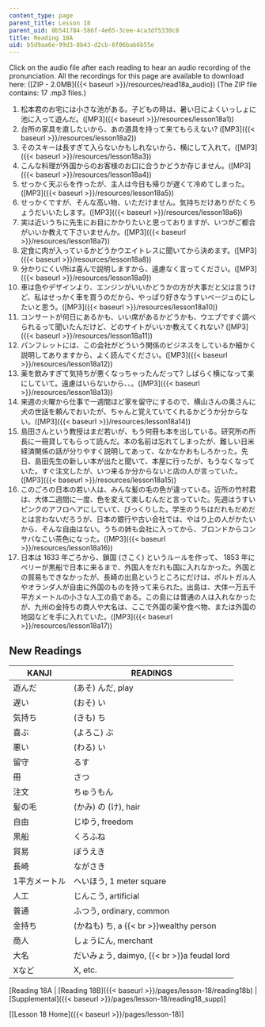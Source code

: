 ```yaml
---
content_type: page
parent_title: Lesson 18
parent_uid: 8b541784-586f-4e65-3cee-4ca3df5330c8
title: Reading 18A
uid: b5d9aa6e-99d3-8b43-d2cb-6f06bab6b55e
---
```


Click on the audio file after each reading to hear an audio recording of the pronunciation. All the recordings for this page are available to download here: ([ZIP - 2.0MB]({{< baseurl >}}/resources/read18a_audio)) (The ZIP file contains: 17 .mp3 files.)

1.  松本君のお宅には小さな池がある。子どもの時は、暑い日によくいっしょに池に入って遊んだ。([MP3]({{< baseurl >}}/resources/lesson18a1))
2.  台所の家具を直したいから、あの道具を持って来てもらえない? ([MP3]({{< baseurl >}}/resources/lesson18a2))
3.  そのスキーは長すぎて入らないかもしれないから、横にして入れて。([MP3]({{< baseurl >}}/resources/lesson18a3))
4.  こんな料理が外国からのお客様のお口に合うかどうか存じません。([MP3]({{< baseurl >}}/resources/lesson18a4))
5.  せっかく天ぷらを作ったが、主人は今日も帰りが遅くて冷めてしまった。([MP3]({{< baseurl >}}/resources/lesson18a5))
6.  せっかくですが、そんな高い物、いただけません。気持ちだけありがたくちょうだいいたします。([MP3]({{< baseurl >}}/resources/lesson18a6))
7.  実は近いうちに先生にお目にかかりたいと思っておりますが、いつがご都合がいいか教えて下さいませんか。([MP3]({{< baseurl >}}/resources/lesson18a7))
8.  定食に肉が入っているかどうかウエイトレスに聞いてから決めます。([MP3]({{< baseurl >}}/resources/lesson18a8))
9.  分かりにくい所は喜んで説明しますから、遠慮なく言ってください。([MP3]({{< baseurl >}}/resources/lesson18a9))
10.  車は色やデザインより、エンジンがいいかどうかの方が大事だと父は言うけど、私はせっかく車を買うのだから、やっぱり好きなうすいベージュのにしたいと思う。([MP3]({{< baseurl >}}/resources/lesson18a10))
11.  コンサートが何日にあるかも、いい席があるかどうかも、ウエブですぐ調べられるって聞いたんだけど、どのサイトがいいか教えてくれない? ([MP3]({{< baseurl >}}/resources/lesson18a11))
12.  パンフレットには、この会社がどういう関係のビジネスをしているか細かく説明してありますから、よく読んでください。([MP3]({{< baseurl >}}/resources/lesson18a12))
13.  薬を飲みすぎて気持ちが悪くなっちゃったんだって? しばらく横になって楽にしていて。遠慮はいらないから、、。([MP3]({{< baseurl >}}/resources/lesson18a13))
14.  来週の火曜から仕事で一週間ほど家を留守にするので、横山さんの奥さんに犬の世話を頼んでおいたが、ちゃんと覚えていてくれるかどうか分からない。([MP3]({{< baseurl >}}/resources/lesson18a14))
15.  島田さんという教授はまだ若いが、もう何冊も本を出している。研究所の所長に一冊貸してもらって読んだ。本の名前は忘れてしまったが、難しい日米経済関係の話が分りやすく説明してあって、なかなかおもしろかった。先日、島田先生の新しい本が出たと聞いて、本屋に行ったが、もうなくなっていた。すぐ注文したが、いつ来るか分からないと店の人が言っていた。([MP3]({{< baseurl >}}/resources/lesson18a15))
16.  このごろの日本の若い人は、みんな髪の毛の色が違っている。近所の竹村君は、大体二週間に一度、色を変えて楽しむんだと言っていた。先週はうすいピンクのアフロヘアにしていて、びっくりした。学生のうちはだれもだめだとは言わないだろうが、日本の銀行や古い会社では、やはり上の人がかたいから、そんな自由はない。うちの姉も会社に入ってから、ブロンドからコンサバなこい茶色になった。([MP3]({{< baseurl >}}/resources/lesson18a16))
17.  日本は 1633 年ごろから、鎖国 (さこく) というルールを作って、 1853 年にペリーが黒船で日本に来るまで、外国人をだれも国に入れなかった。外国との貿易もできなかったが、長崎の出島というところにだけは、ポルトガル人やオランダ人が自由に外国のものを持って来られた。出島は、大体一万五千平方メートルの小さな人工の島である。この島には普通の人は入れなかったが、九州の金持ちの商人や大名は、ここで外国の薬や食べ物、または外国の地図などを手に入れていた。([MP3]({{< baseurl >}}/resources/lesson18a17))

New Readings
------------

| KANJI | READINGS |
| --- | --- |
| 遊んだ | (あそ) んだ, play |
| 遅い | (おそ) い |
| 気持ち | (きも) ち |
| 喜ぶ | (よろこ) ぶ |
| 悪い | (わる) い |
| 留守 | るす　 |
| 冊 | さつ |
| 注文 | ちゅうもん |
| 髪の毛 | (かみ) の (け), hair |
| 自由 | じゆう, freedom |
| 黒船 | くろふね |
| 貿易 | ぼうえき |
| 長崎 | ながさき |
| 1平方メートル | ヘいほう, 1 meter square |
| 人工 | じんこう, artificial |
| 普通 | ふつう, ordinary, common |
| 金持ち | (かねも) ち, a  {{< br >}}wealthy person |
| 商人 | しょうにん, merchant |
| 大名 | だいみょう, daimyo,  {{< br >}}a feudal lord |
| Xなど | X, etc. 

\[Reading 18A | [Reading 18B]({{< baseurl >}}/pages/lesson-18/reading18b) | [Supplemental]({{< baseurl >}}/pages/lesson-18/reading18_supp)\]

\[[Lesson 18 Home]({{< baseurl >}}/pages/lesson-18)\]